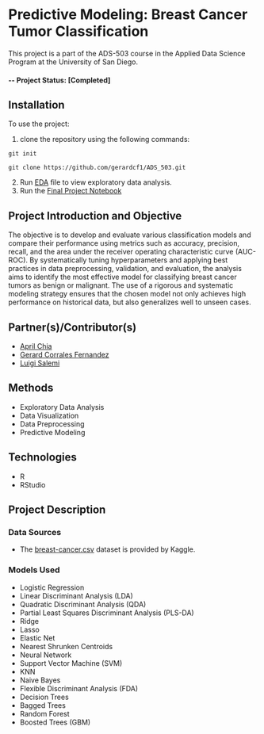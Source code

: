 # Predictive Modeling: Breast Cancer Tumor Classification
This project is a part of the ADS-503 course in the Applied Data Science Program at the University of San Diego.

#### -- Project Status: [Completed]

## Installation
To use the project:
1. clone the repository using the following commands:
```
git init
```
```
git clone https://github.com/gerardcf1/ADS_503.git
```
2. Run [EDA](https://github.com/gerardcf1/ADS_503/blob/main/EDA_Preprocessing.Rmd) file to view exploratory data analysis.
3. Run the [Final Project Notebook](https://github.com/gerardcf1/ADS_503/blob/main/Final%20Project%20-%20Breast.ipynb)

## Project Introduction and Objective
The objective is to develop and evaluate various classification models and compare their performance using metrics such as accuracy, precision, recall, and the area under the receiver operating characteristic curve (AUC-ROC). By systematically tuning hyperparameters and applying best practices in data preprocessing, validation, and evaluation, the analysis aims to identify the most effective model for classifying breast cancer tumors as benign or malignant. The use of a rigorous and systematic modeling strategy ensures that the chosen model not only achieves high performance on historical data, but also generalizes well to unseen cases.

## Partner(s)/Contributor(s)
* [April Chia](https://github.com/aprilchia)
* [Gerard Corrales Fernandez](https://github.com/gerardcf1)
* [Luigi Salemi](https://github.com/Luigi-Salemi)

## Methods
* Exploratory Data Analysis
* Data Visualization
* Data Preprocessing
* Predictive Modeling

## Technologies
* R
* RStudio

## Project Description
### Data Sources
* The [breast-cancer.csv](https://www.kaggle.com/datasets/yasserh/breast-cancer-dataset?select=breast-cancer.csv) dataset is provided by Kaggle.
### Models Used
* Logistic Regression
* Linear Discriminant Analysis (LDA)
* Quadratic Discriminant Analysis (QDA)
* Partial Least Squares Discriminant Analysis (PLS-DA)
* Ridge
* Lasso
* Elastic Net
* Nearest Shrunken Centroids 
* Neural Network
* Support Vector Machine (SVM)
* KNN
* Naive Bayes
* Flexible Discriminant Analysis (FDA)
* Decision Trees
* Bagged Trees
* Random Forest
* Boosted Trees (GBM)
